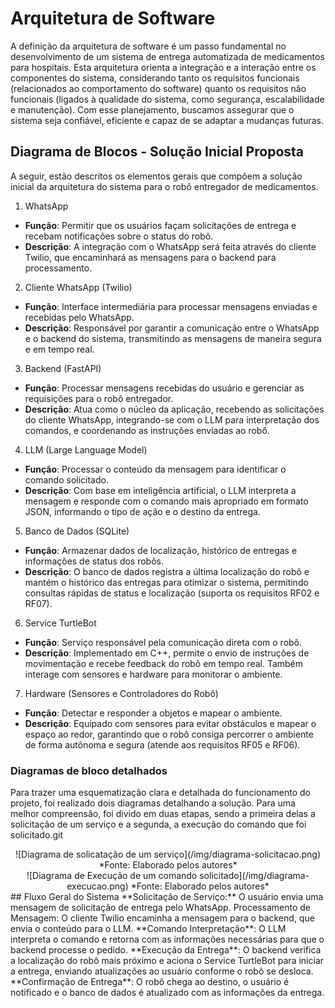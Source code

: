 # Arquitetura de Software

A definição da arquitetura de software é um passo fundamental no desenvolvimento de um sistema de entrega automatizada de medicamentos para hospitais. Esta arquitetura orienta a integração e a interação entre os componentes do sistema, considerando tanto os requisitos funcionais (relacionados ao comportamento do software) quanto os requisitos não funcionais (ligados à qualidade do sistema, como segurança, escalabilidade e manutenção). Com esse planejamento, buscamos assegurar que o sistema seja confiável, eficiente e capaz de se adaptar a mudanças futuras.

## Diagrama de Blocos - Solução Inicial Proposta
A seguir, estão descritos os elementos gerais que compõem a solução inicial da arquitetura do sistema para o robô entregador de medicamentos.

1. WhatsApp
- **Função**: Permitir que os usuários façam solicitações de entrega e recebam notificações sobre o status do robô.
- **Descrição**: A integração com o WhatsApp será feita através do cliente Twilio, que encaminhará as mensagens para o backend para processamento.

2. Cliente WhatsApp (Twilio)
- **Função**: Interface intermediária para processar mensagens enviadas e recebidas pelo WhatsApp.
- **Descrição**: Responsável por garantir a comunicação entre o WhatsApp e o backend do sistema, transmitindo as mensagens de maneira segura e em tempo real.
3. Backend (FastAPI)
- **Função**: Processar mensagens recebidas do usuário e gerenciar as requisições para o robô entregador.
- **Descrição**: Atua como o núcleo da aplicação, recebendo as solicitações do cliente WhatsApp, integrando-se com o LLM para interpretação dos comandos, e coordenando as instruções enviadas ao robô.
4. LLM (Large Language Model)
- **Função**: Processar o conteúdo da mensagem para identificar o comando solicitado.
- **Descrição**: Com base em inteligência artificial, o LLM interpreta a mensagem e responde com o comando mais apropriado em formato JSON, informando o tipo de ação e o destino da entrega.
5. Banco de Dados (SQLite)
- **Função**: Armazenar dados de localização, histórico de entregas e informações de status dos robôs.
- **Descrição**: O banco de dados registra a última localização do robô e mantém o histórico das entregas para otimizar o sistema, permitindo consultas rápidas de status e localização (suporta os requisitos RF02 e RF07).
6. Service TurtleBot
- **Função**: Serviço responsável pela comunicação direta com o robô.
- **Descrição**: Implementado em C++, permite o envio de instruções de movimentação e recebe feedback do robô em tempo real. Também interage com sensores e hardware para monitorar o ambiente.
7. Hardware (Sensores e Controladores do Robô)
- **Função**: Detectar e responder a objetos e mapear o ambiente.
- **Descrição**: Equipado com sensores para evitar obstáculos e mapear o espaço ao redor, garantindo que o robô consiga percorrer o ambiente de forma autônoma e segura (atende aos requisitos RF05 e RF06).

### Diagramas de bloco detalhados

Para trazer uma esquematização clara e detalhada do funcionamento do projeto, foi realizado dois diagramas detalhando a solução. Para uma melhor compreensão, foi divido em duas etapas, sendo a primeira delas a solicitação de um serviço e a segunda, a execução do comando que foi solicitado.git  

<div align="center">
![Diagrama de solicatação de um serviço](/img/diagrama-solicitacao.png)
*Fonte: Elaborado pelos autores*
</div>

<div align="center">
![Diagrama de Execução de um comando solicitado](/img/diagrama-execucao.png)
*Fonte: Elaborado pelos autores*
</div>
## Fluxo Geral do Sistema
**Solicitação de Serviço:** O usuário envia uma mensagem de solicitação de entrega pelo WhatsApp.
Processamento de Mensagem: O cliente Twilio encaminha a mensagem para o backend, que envia o conteúdo para o LLM.
**Comando Interpretação**: O LLM interpreta o comando e retorna com as informações necessárias para que o backend processe o pedido.
**Execução da Entrega**: O backend verifica a localização do robô mais próximo e aciona o Service TurtleBot para iniciar a entrega, enviando atualizações ao usuário conforme o robô se desloca.
**Confirmação de Entrega**: O robô chega ao destino, o usuário é notificado e o banco de dados é atualizado com as informações da entrega.